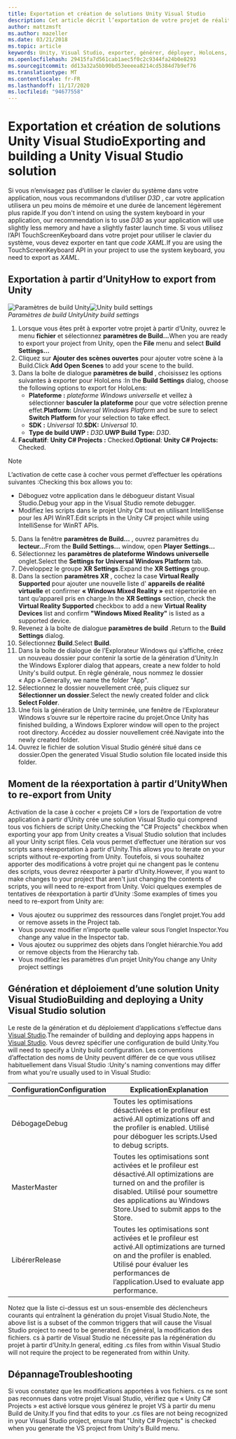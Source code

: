 ```yaml
---
title: Exportation et création de solutions Unity Visual Studio
description: Cet article décrit l’exportation de votre projet de réalité mixte à partir d’Unity afin que vous puissiez le générer et le déployer dans Visual Studio.
author: mattzmsft
ms.author: mazeller
ms.date: 03/21/2018
ms.topic: article
keywords: Unity, Visual Studio, exporter, générer, déployer, HoloLens, casque de réalité mixte, casque Windows Mixed realisation, casque de réalité virtuelle, UWP, déploiement
ms.openlocfilehash: 29415fa7d561cab1aec5f0c2c9344fa24b0e8293
ms.sourcegitcommit: dd13a32a5bb90bd53eeeea8214cd5384d7b9ef76
ms.translationtype: MT
ms.contentlocale: fr-FR
ms.lasthandoff: 11/17/2020
ms.locfileid: "94677558"
---
```

# <a name="exporting-and-building-a-unity-visual-studio-solution"></a><span data-ttu-id="3bf05-104">Exportation et création de solutions Unity Visual Studio</span><span class="sxs-lookup"><span data-stu-id="3bf05-104">Exporting and building a Unity Visual Studio solution</span></span>

<span data-ttu-id="3bf05-105">Si vous n’envisagez pas d’utiliser le clavier du système dans votre application, nous vous recommandons d’utiliser *D3D* , car votre application utilisera un peu moins de mémoire et une durée de lancement légèrement plus rapide.</span><span class="sxs-lookup"><span data-stu-id="3bf05-105">If you don't intend on using the system keyboard in your application, our recommendation is to use *D3D* as your application will use slightly less memory and have a slightly faster launch time.</span></span> <span data-ttu-id="3bf05-106">Si vous utilisez l’API TouchScreenKeyboard dans votre projet pour utiliser le clavier du système, vous devez exporter en tant que *code XAML*.</span><span class="sxs-lookup"><span data-stu-id="3bf05-106">If you are using the TouchScreenKeyboard API in your project to use the system keyboard, you need to export as *XAML*.</span></span>

## <a name="how-to-export-from-unity"></a><span data-ttu-id="3bf05-107">Exportation à partir d’Unity</span><span class="sxs-lookup"><span data-stu-id="3bf05-107">How to export from Unity</span></span>

<span data-ttu-id="3bf05-108">![Paramètres de build Unity](images/unitybuildsettings-300px.png)</span><span class="sxs-lookup"><span data-stu-id="3bf05-108">![Unity build settings](images/unitybuildsettings-300px.png)</span></span><br>
<span data-ttu-id="3bf05-109">*Paramètres de build Unity*</span><span class="sxs-lookup"><span data-stu-id="3bf05-109">*Unity build settings*</span></span>

1. <span data-ttu-id="3bf05-110">Lorsque vous êtes prêt à exporter votre projet à partir d’Unity, ouvrez le menu **fichier** et sélectionnez **paramètres de Build...**</span><span class="sxs-lookup"><span data-stu-id="3bf05-110">When you are ready to export your project from Unity, open the **File** menu and select **Build Settings...**</span></span>
2. <span data-ttu-id="3bf05-111">Cliquez sur **Ajouter des scènes ouvertes** pour ajouter votre scène à la Build.</span><span class="sxs-lookup"><span data-stu-id="3bf05-111">Click **Add Open Scenes** to add your scene to the build.</span></span>
3. <span data-ttu-id="3bf05-112">Dans la boîte de dialogue **paramètres de build** , choisissez les options suivantes à exporter pour HoloLens :</span><span class="sxs-lookup"><span data-stu-id="3bf05-112">In the **Build Settings** dialog, choose the following options to export for HoloLens:</span></span>
   * <span data-ttu-id="3bf05-113">**Plateforme :** *plateforme Windows universelle* et veillez à sélectionner **basculer la plateforme** pour que votre sélection prenne effet.</span><span class="sxs-lookup"><span data-stu-id="3bf05-113">**Platform:** *Universal Windows Platform* and be sure to select **Switch Platform** for your selection to take effect.</span></span>
   * <span data-ttu-id="3bf05-114">**SDK :** *Universal 10*.</span><span class="sxs-lookup"><span data-stu-id="3bf05-114">**SDK:** *Universal 10*.</span></span>
   * <span data-ttu-id="3bf05-115">**Type de build UWP :** *D3D*.</span><span class="sxs-lookup"><span data-stu-id="3bf05-115">**UWP Build Type:** *D3D*.</span></span>
4. <span data-ttu-id="3bf05-116">**Facultatif**: **Unity C# Projects :** Checked.</span><span class="sxs-lookup"><span data-stu-id="3bf05-116">**Optional**: **Unity C# Projects:** Checked.</span></span>

>[!NOTE]
><span data-ttu-id="3bf05-117">L’activation de cette case à cocher vous permet d’effectuer les opérations suivantes :</span><span class="sxs-lookup"><span data-stu-id="3bf05-117">Checking this box allows you to:</span></span>
>* <span data-ttu-id="3bf05-118">Déboguez votre application dans le débogueur distant Visual Studio.</span><span class="sxs-lookup"><span data-stu-id="3bf05-118">Debug your app in the Visual Studio remote debugger.</span></span>
>* <span data-ttu-id="3bf05-119">Modifiez les scripts dans le projet Unity C# tout en utilisant IntelliSense pour les API WinRT.</span><span class="sxs-lookup"><span data-stu-id="3bf05-119">Edit scripts in the Unity C# project while using IntelliSense for WinRT APIs.</span></span>

5. <span data-ttu-id="3bf05-120">Dans la fenêtre **paramètres de Build...** , ouvrez paramètres du **lecteur...**</span><span class="sxs-lookup"><span data-stu-id="3bf05-120">From the **Build Settings...** window, open **Player Settings...**</span></span>
6. <span data-ttu-id="3bf05-121">Sélectionnez les **paramètres de plateforme Windows universelle** onglet.</span><span class="sxs-lookup"><span data-stu-id="3bf05-121">Select the **Settings for Universal Windows Platform** tab.</span></span>
7. <span data-ttu-id="3bf05-122">Développez le groupe **XR Settings**.</span><span class="sxs-lookup"><span data-stu-id="3bf05-122">Expand the **XR Settings** group.</span></span>
8. <span data-ttu-id="3bf05-123">Dans la section **paramètres XR** , cochez la case **Virtual Really Supported** pour ajouter une nouvelle liste d' **appareils de réalité virtuelle** et confirmer **« Windows Mixed Reality »** est répertoriée en tant qu’appareil pris en charge.</span><span class="sxs-lookup"><span data-stu-id="3bf05-123">In the **XR Settings** section, check the **Virtual Reality Supported** checkbox to add a new **Virtual Reality Devices** list and confirm **"Windows Mixed Reality"** is listed as a supported device.</span></span>
9. <span data-ttu-id="3bf05-124">Revenez à la boîte de dialogue **paramètres de build** .</span><span class="sxs-lookup"><span data-stu-id="3bf05-124">Return to the **Build Settings** dialog.</span></span>
10. <span data-ttu-id="3bf05-125">Sélectionnez **Build**.</span><span class="sxs-lookup"><span data-stu-id="3bf05-125">Select **Build**.</span></span>
11. <span data-ttu-id="3bf05-126">Dans la boîte de dialogue de l’Explorateur Windows qui s’affiche, créez un nouveau dossier pour contenir la sortie de la génération d’Unity.</span><span class="sxs-lookup"><span data-stu-id="3bf05-126">In the Windows Explorer dialog that appears, create a new folder to hold Unity's build output.</span></span> <span data-ttu-id="3bf05-127">En règle générale, nous nommez le dossier « App ».</span><span class="sxs-lookup"><span data-stu-id="3bf05-127">Generally, we name the folder "App".</span></span>
12. <span data-ttu-id="3bf05-128">Sélectionnez le dossier nouvellement créé, puis cliquez sur **Sélectionner un dossier**.</span><span class="sxs-lookup"><span data-stu-id="3bf05-128">Select the newly created folder and click **Select Folder**.</span></span>
13. <span data-ttu-id="3bf05-129">Une fois la génération de Unity terminée, une fenêtre de l’Explorateur Windows s’ouvre sur le répertoire racine du projet.</span><span class="sxs-lookup"><span data-stu-id="3bf05-129">Once Unity has finished building, a Windows Explorer window will open to the project root directory.</span></span> <span data-ttu-id="3bf05-130">Accédez au dossier nouvellement créé.</span><span class="sxs-lookup"><span data-stu-id="3bf05-130">Navigate into the newly created folder.</span></span>
14. <span data-ttu-id="3bf05-131">Ouvrez le fichier de solution Visual Studio généré situé dans ce dossier.</span><span class="sxs-lookup"><span data-stu-id="3bf05-131">Open the generated Visual Studio solution file located inside this folder.</span></span>

## <a name="when-to-re-export-from-unity"></a><span data-ttu-id="3bf05-132">Moment de la réexportation à partir d’Unity</span><span class="sxs-lookup"><span data-stu-id="3bf05-132">When to re-export from Unity</span></span>

<span data-ttu-id="3bf05-133">Activation de la case à cocher « projets C# » lors de l’exportation de votre application à partir d’Unity crée une solution Visual Studio qui comprend tous vos fichiers de script Unity.</span><span class="sxs-lookup"><span data-stu-id="3bf05-133">Checking the "C# Projects" checkbox when exporting your app from Unity creates a Visual Studio solution that includes all your Unity script files.</span></span> <span data-ttu-id="3bf05-134">Cela vous permet d’effectuer une itération sur vos scripts sans réexportation à partir d’Unity.</span><span class="sxs-lookup"><span data-stu-id="3bf05-134">This allows you to iterate on your scripts without re-exporting from Unity.</span></span> <span data-ttu-id="3bf05-135">Toutefois, si vous souhaitez apporter des modifications à votre projet qui ne changent pas le contenu des scripts, vous devrez réexporter à partir d’Unity.</span><span class="sxs-lookup"><span data-stu-id="3bf05-135">However, if you want to make changes to your project that aren't just changing the contents of scripts, you will need to re-export from Unity.</span></span> <span data-ttu-id="3bf05-136">Voici quelques exemples de tentatives de réexportation à partir d’Unity :</span><span class="sxs-lookup"><span data-stu-id="3bf05-136">Some examples of times you need to re-export from Unity are:</span></span>
* <span data-ttu-id="3bf05-137">Vous ajoutez ou supprimez des ressources dans l’onglet projet.</span><span class="sxs-lookup"><span data-stu-id="3bf05-137">You add or remove assets in the Project tab.</span></span>
* <span data-ttu-id="3bf05-138">Vous pouvez modifier n’importe quelle valeur sous l’onglet Inspector.</span><span class="sxs-lookup"><span data-stu-id="3bf05-138">You change any value in the Inspector tab.</span></span>
* <span data-ttu-id="3bf05-139">Vous ajoutez ou supprimez des objets dans l’onglet hiérarchie.</span><span class="sxs-lookup"><span data-stu-id="3bf05-139">You add or remove objects from the Hierarchy tab.</span></span>
* <span data-ttu-id="3bf05-140">Vous modifiez les paramètres d’un projet Unity</span><span class="sxs-lookup"><span data-stu-id="3bf05-140">You change any Unity project settings</span></span>

## <a name="building-and-deploying-a-unity-visual-studio-solution"></a><span data-ttu-id="3bf05-141">Génération et déploiement d’une solution Unity Visual Studio</span><span class="sxs-lookup"><span data-stu-id="3bf05-141">Building and deploying a Unity Visual Studio solution</span></span>

<span data-ttu-id="3bf05-142">Le reste de la génération et du déploiement d’applications s’effectue dans [Visual Studio](../platform-capabilities-and-apis/using-visual-studio.md).</span><span class="sxs-lookup"><span data-stu-id="3bf05-142">The remainder of building and deploying apps happens in [Visual Studio](../platform-capabilities-and-apis/using-visual-studio.md).</span></span> <span data-ttu-id="3bf05-143">Vous devrez spécifier une configuration de build Unity.</span><span class="sxs-lookup"><span data-stu-id="3bf05-143">You will need to specify a Unity build configuration.</span></span> <span data-ttu-id="3bf05-144">Les conventions d’affectation des noms de Unity peuvent différer de ce que vous utilisez habituellement dans Visual Studio :</span><span class="sxs-lookup"><span data-stu-id="3bf05-144">Unity's naming conventions may differ from what you're usually used to in Visual Studio:</span></span>

|  <span data-ttu-id="3bf05-145">Configuration</span><span class="sxs-lookup"><span data-stu-id="3bf05-145">Configuration</span></span>  |  <span data-ttu-id="3bf05-146">Explication</span><span class="sxs-lookup"><span data-stu-id="3bf05-146">Explanation</span></span> | 
|----------|----------|
|  <span data-ttu-id="3bf05-147">Débogage</span><span class="sxs-lookup"><span data-stu-id="3bf05-147">Debug</span></span>  |  <span data-ttu-id="3bf05-148">Toutes les optimisations désactivées et le profileur est activé.</span><span class="sxs-lookup"><span data-stu-id="3bf05-148">All optimizations off and the profiler is enabled.</span></span> <span data-ttu-id="3bf05-149">Utilisé pour déboguer les scripts.</span><span class="sxs-lookup"><span data-stu-id="3bf05-149">Used to debug scripts.</span></span> | 
|  <span data-ttu-id="3bf05-150">Master</span><span class="sxs-lookup"><span data-stu-id="3bf05-150">Master</span></span>  |  <span data-ttu-id="3bf05-151">Toutes les optimisations sont activées et le profileur est désactivé.</span><span class="sxs-lookup"><span data-stu-id="3bf05-151">All optimizations are turned on and the profiler is disabled.</span></span> <span data-ttu-id="3bf05-152">Utilisé pour soumettre des applications au Windows Store.</span><span class="sxs-lookup"><span data-stu-id="3bf05-152">Used to submit apps to the Store.</span></span> | 
|  <span data-ttu-id="3bf05-153">Libérer</span><span class="sxs-lookup"><span data-stu-id="3bf05-153">Release</span></span>  |  <span data-ttu-id="3bf05-154">Toutes les optimisations sont activées et le profileur est activé.</span><span class="sxs-lookup"><span data-stu-id="3bf05-154">All optimizations are turned on and the profiler is enabled.</span></span> <span data-ttu-id="3bf05-155">Utilisé pour évaluer les performances de l’application.</span><span class="sxs-lookup"><span data-stu-id="3bf05-155">Used to evaluate app performance.</span></span> | 

<span data-ttu-id="3bf05-156">Notez que la liste ci-dessus est un sous-ensemble des déclencheurs courants qui entraînent la génération du projet Visual Studio.</span><span class="sxs-lookup"><span data-stu-id="3bf05-156">Note, the above list is a subset of the common triggers that will cause the Visual Studio project to need to be generated.</span></span> <span data-ttu-id="3bf05-157">En général, la modification des fichiers. cs à partir de Visual Studio ne nécessite pas la régénération du projet à partir d’Unity.</span><span class="sxs-lookup"><span data-stu-id="3bf05-157">In general, editing .cs files from within Visual Studio will not require the project to be regenerated from within Unity.</span></span>

## <a name="troubleshooting"></a><span data-ttu-id="3bf05-158">Dépannage</span><span class="sxs-lookup"><span data-stu-id="3bf05-158">Troubleshooting</span></span>

<span data-ttu-id="3bf05-159">Si vous constatez que les modifications apportées à vos fichiers. cs ne sont pas reconnues dans votre projet Visual Studio, vérifiez que « Unity C# Projects » est activé lorsque vous générez le projet VS à partir du menu Build de Unity.</span><span class="sxs-lookup"><span data-stu-id="3bf05-159">If you find that edits to your .cs files are not being recognized in your Visual Studio project, ensure that "Unity C# Projects" is checked when you generate the VS project from Unity's Build menu.</span></span>
